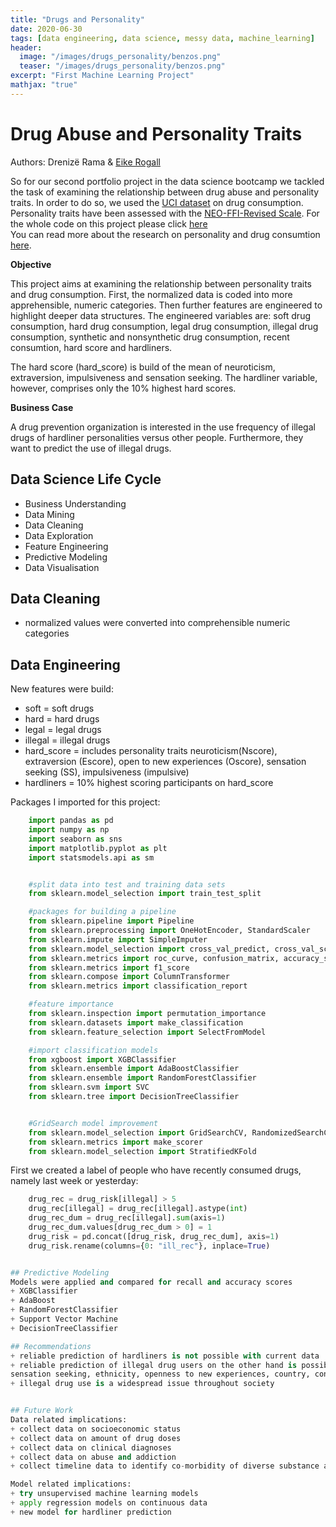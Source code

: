 ```yaml
---
title: "Drugs and Personality"
date: 2020-06-30
tags: [data engineering, data science, messy data, machine_learning]
header:
  image: "/images/drugs_personality/benzos.png"
  teaser: "/images/drugs_personality/benzos.png"
excerpt: "First Machine Learning Project"
mathjax: "true"
---
```


# Drug Abuse and Personality Traits
Authors: Drenizë Rama & [Eike Rogall](https://rogall-e.github.io/)

So for our second portfolio project in the data science bootcamp we tackled the task of examining the relationship between drug abuse and personality traits. 
In order to do so, we used the [UCI dataset](https://archive.ics.uci.edu/ml/datasets/Drug+consumption+%28quantified%29) on drug consumption. Personality traits have been assessed with the [NEO-FFI-Revised Scale](https://arxiv.org/abs/1506.06297). 
For the whole code on this project please click [here](https://github.com/drenize/drug_abuse_and_personality/blob/master/Drug_Risk_Project.ipynb) <br>
You can read more about the research on personality and drug consumtion [here](https://www.ncbi.nlm.nih.gov/books/NBK236259/).

**Objective**

This project aims at examining the relationship between personality traits and drug consumption.
First, the normalized data is coded into more apprehensible, numeric categories. 
Then further features are engineered to highlight deeper data structures. The engineered variables are: soft drug consumption, hard drug consumption, legal drug consumption, illegal drug consumption, synthetic and nonsynthetic drug consumption, recent consumtion, hard score and hardliners.

The hard score (hard_score) is build of the mean of neuroticism, extraversion, impulsiveness and sensation seeking. The hardliner variable, however, comprises only the 10% highest hard scores. 

**Business Case**

A drug prevention organization is interested in the use frequency of illegal drugs of hardliner personalities versus other people. Furthermore, they want to predict the use of illegal drugs.


## Data Science Life Cycle
- Business Understanding
- Data Mining
- Data Cleaning
- Data Exploration
- Feature Engineering
- Predictive Modeling
- Data Visualisation

## Data Cleaning
- normalized values were converted into comprehensible numeric categories

## Data Engineering
New features were build: 
+ soft = soft drugs
+ hard = hard drugs
+ legal = legal drugs
+ illegal = illegal drugs
+ hard_score = includes personality traits neuroticism(Nscore), extraversion (Escore), open to new experiences (Oscore), sensation seeking (SS), impulsiveness (impulsive)
+ hardliners = 10% highest scoring participants on hard_score


Packages I imported for this project: 

```python
    import pandas as pd
    import numpy as np
    import seaborn as sns
    import matplotlib.pyplot as plt
    import statsmodels.api as sm


    #split data into test and training data sets
    from sklearn.model_selection import train_test_split

    #packages for building a pipeline
    from sklearn.pipeline import Pipeline
    from sklearn.preprocessing import OneHotEncoder, StandardScaler
    from sklearn.impute import SimpleImputer
    from sklearn.model_selection import cross_val_predict, cross_val_score, cross_validate
    from sklearn.metrics import roc_curve, confusion_matrix, accuracy_score, recall_score, precision_score
    from sklearn.metrics import f1_score
    from sklearn.compose import ColumnTransformer
    from sklearn.metrics import classification_report 

    #feature importance
    from sklearn.inspection import permutation_importance
    from sklearn.datasets import make_classification
    from sklearn.feature_selection import SelectFromModel

    #import classification models
    from xgboost import XGBClassifier
    from sklearn.ensemble import AdaBoostClassifier
    from sklearn.ensemble import RandomForestClassifier
    from sklearn.svm import SVC
    from sklearn.tree import DecisionTreeClassifier


    #GridSearch model improvement
    from sklearn.model_selection import GridSearchCV, RandomizedSearchCV
    from sklearn.metrics import make_scorer
    from sklearn.model_selection import StratifiedKFold
```

First we created a label of people who have recently consumed drugs, namely last week or yesterday:
```python
    drug_rec = drug_risk[illegal] > 5
    drug_rec[illegal] = drug_rec[illegal].astype(int)
    drug_rec_dum = drug_rec[illegal].sum(axis=1)
    drug_rec_dum.values[drug_rec_dum > 0] = 1
    drug_risk = pd.concat([drug_risk, drug_rec_dum], axis=1)
    drug_risk.rename(columns={0: "ill_rec"}, inplace=True)


## Predictive Modeling
Models were applied and compared for recall and accuracy scores
+ XGBClassifier
+ AdaBoost
+ RandomForestClassifier
+ Support Vector Machine
+ DecisionTreeClassifier

## Recommendations
+ reliable prediction of hardliners is not possible with current data
+ reliable prediction of illegal drug users on the other hand is possible based on: 
sensation seeking, ethnicity, openness to new experiences, country, conscientiousness,  age
+ illegal drug use is a widespread issue throughout society


## Future Work
Data related implications:
+ collect data on socioeconomic status
+ collect data on amount of drug doses
+ collect data on clinical diagnoses
+ collect data on abuse and addiction
+ collect timeline data to identify co-morbidity of diverse substance abuse or/and addiction

Model related implications: 
+ try unsupervised machine learning models 
+ apply regression models on continuous data
+ new model for hardliner prediction

